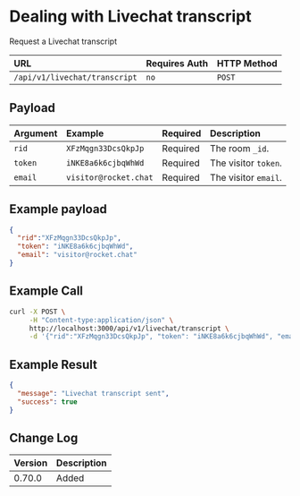 # Dealing with Livechat transcript

Request a Livechat transcript

| URL                                  | Requires Auth | HTTP Method |
| :----------------------------------- | :------------ | :---------- |
| `/api/v1/livechat/transcript`        | `no`          | `POST`      |

## Payload

| Argument     | Example                                   | Required | Description           |
| :----------- | :---------------------------------------- | :------- | :-------------------- |
| `rid`        | `XFzMqgn33DcsQkpJp`                       | Required | The room `_id`.       |
| `token`      | `iNKE8a6k6cjbqWhWd`                       | Required | The visitor `token`.  |
| `email`      | `visitor@rocket.chat`                     | Required | The visitor `email`.  |

## Example payload

```json
{
  "rid":"XFzMqgn33DcsQkpJp",
  "token": "iNKE8a6k6cjbqWhWd",
  "email": "visitor@rocket.chat"
}
```

## Example Call

```bash
curl -X POST \
     -H "Content-type:application/json" \
     http://localhost:3000/api/v1/livechat/transcript \
     -d '{"rid":"XFzMqgn33DcsQkpJp", "token": "iNKE8a6k6cjbqWhWd", "email": "visitor@rocket.chat"}'
```

## Example Result

```json
{
  "message": "Livechat transcript sent",
  "success": true
}
```

## Change Log

| Version | Description |
| :------ | :---------- |
| 0.70.0  | Added       |
